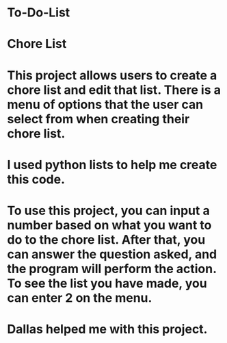 # To-Do-List
# Chore List
# This project allows users to create a chore list and edit that list. There is a menu of options that the user can select from when creating their chore list.
# I used python lists to help me create this code.
# To use this project, you can input a number based on what you want to do to the chore list. After that, you can answer the question asked, and the program will perform the action. To see the list you have made, you can enter 2 on the menu. 
# Dallas helped me with this project.
